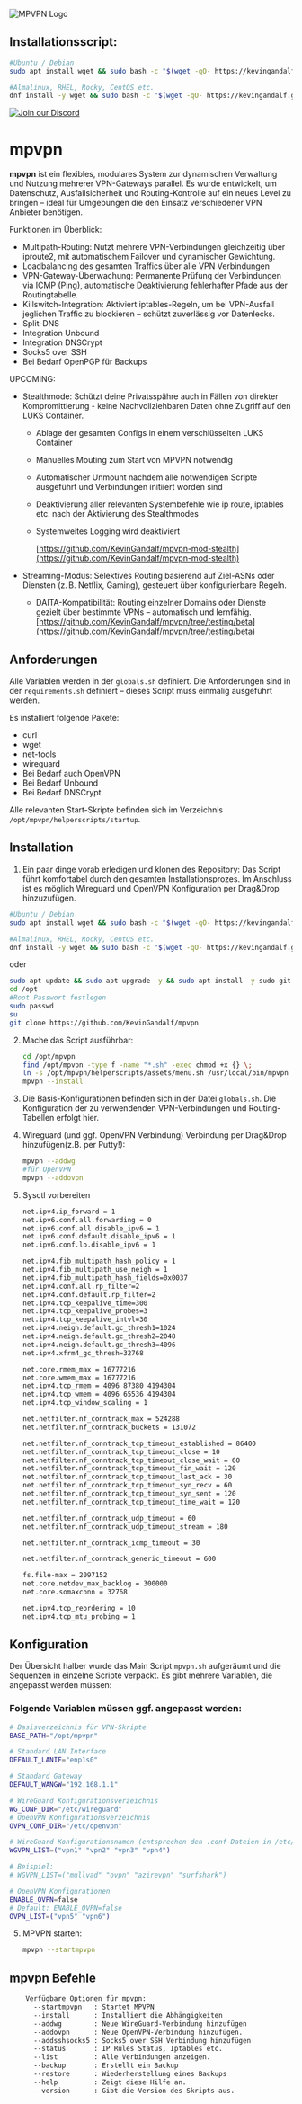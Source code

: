 ![MPVPN Logo](mpvpn_logo_klein.png)

## Installationsscript:
```bash
#Ubuntu / Debian
sudo apt install wget && sudo bash -c "$(wget -qO- https://kevingandalf.github.io/mpvpn/mpvpn-install)"

#Almalinux, RHEL, Rocky, CentOS etc.
dnf install -y wget && sudo bash -c "$(wget -qO- https://kevingandalf.github.io/mpvpn/mpvpn-install)"
```

[![Join our Discord](https://img.shields.io/badge/Discord-Join%20the%20Community-blue?style=for-the-badge)](https://discord.gg/qXRzXvzJQM)


# mpvpn

**mpvpn** ist ein flexibles, modulares System zur dynamischen Verwaltung und Nutzung mehrerer VPN-Gateways parallel. Es wurde entwickelt, um Datenschutz, Ausfallsicherheit und Routing-Kontrolle auf ein neues Level zu bringen – ideal für Umgebungen die den Einsatz verschiedener VPN Anbieter benötigen.

Funktionen im Überblick:
- Multipath-Routing: Nutzt mehrere VPN-Verbindungen gleichzeitig über iproute2, mit automatischem Failover und dynamischer Gewichtung.
- Loadbalancing des gesamten Traffics über alle VPN Verbindungen
- VPN-Gateway-Überwachung: Permanente Prüfung der Verbindungen via ICMP (Ping), automatische Deaktivierung fehlerhafter Pfade aus der Routingtabelle.
- Killswitch-Integration: Aktiviert iptables-Regeln, um bei VPN-Ausfall jeglichen Traffic zu blockieren – schützt zuverlässig vor Datenlecks.
- Split-DNS
- Integration Unbound
- Integration DNSCrypt
- Socks5 over SSH
- Bei Bedarf OpenPGP für Backups

UPCOMING:
- Stealthmode: Schützt deine Privatsspähre auch in Fällen von direkter Kompromittierung - keine Nachvollziehbaren Daten ohne Zugriff auf den LUKS Container.
  - Ablage der gesamten Configs in einem verschlüsselten LUKS Container
  - Manuelles Mouting zum Start von MPVPN notwendig
  - Automatischer Unmount nachdem alle notwendigen Scripte ausgeführt und Verbindungen initiiert worden sind
  - Deaktivierung aller relevanten Systembefehle wie ip route, iptables etc. nach der Aktivierung des Stealthmodes
  - Systemweites Logging wird deaktiviert
    
    [https://github.com/KevinGandalf/mpvpn-mod-stealth](https://github.com/KevinGandalf/mpvpn-mod-stealth)

- Streaming-Modus: Selektives Routing basierend auf Ziel-ASNs oder Diensten (z. B. Netflix, Gaming), gesteuert über konfigurierbare Regeln.
  - DAITA-Kompatibilität: Routing einzelner Domains oder Dienste gezielt über bestimmte VPNs – automatisch und lernfähig.
    [https://github.com/KevinGandalf/mpvpn/tree/testing/beta](https://github.com/KevinGandalf/mpvpn/tree/testing/beta)

## Anforderungen

Alle Variablen werden in der `globals.sh` definiert. Die Anforderungen sind in der `requirements.sh` definiert – dieses Script muss einmalig ausgeführt werden.

Es installiert folgende Pakete:
- curl
- wget
- net-tools
- wireguard
- Bei Bedarf auch OpenVPN
- Bei Bedarf Unbound
- Bei Bedarf DNSCrypt

Alle relevanten Start-Skripte befinden sich im Verzeichnis `/opt/mpvpn/helperscripts/startup`.

## Installation
1. Ein paar dinge vorab erledigen und klonen des Repository:
Das Script führt komfortabel durch den gesamten Installationsprozes. Im Anschluss ist es möglich Wireguard und OpenVPN Konfiguration per Drag&Drop hinzuzufügen.

```bash
#Ubuntu / Debian
sudo apt install wget && sudo bash -c "$(wget -qO- https://kevingandalf.github.io/mpvpn/mpvpn-install)"

#Almalinux, RHEL, Rocky, CentOS etc.
dnf install -y wget && sudo bash -c "$(wget -qO- https://kevingandalf.github.io/mpvpn/mpvpn-install)"
```
oder

```bash
sudo apt update && sudo apt upgrade -y && sudo apt install -y sudo git curl wget
cd /opt
#Root Passwort festlegen
sudo passwd
su
git clone https://github.com/KevinGandalf/mpvpn
```

2. Mache das Script ausführbar:
    ```bash
    cd /opt/mpvpn
    find /opt/mpvpn -type f -name "*.sh" -exec chmod +x {} \;
    ln -s /opt/mpvpn/helperscripts/assets/menu.sh /usr/local/bin/mpvpn
    mpvpn --install
    ```

3. Die Basis-Konfigurationen befinden sich in der Datei `globals.sh`. Die Konfiguration der zu verwendenden VPN-Verbindungen und Routing-Tabellen erfolgt hier.

4. Wireguard (und ggf. OpenVPN Verbindung) Verbindung per Drag&Drop hinzufügen(z.B. per Putty!):
    ```bash
    mpvpn --addwg
    #für OpenVPN
    mpvpn --addovpn
    ```
5. Sysctl vorbereiten
    ```bash
    net.ipv4.ip_forward = 1
    net.ipv6.conf.all.forwarding = 0
    net.ipv6.conf.all.disable_ipv6 = 1
    net.ipv6.conf.default.disable_ipv6 = 1
    net.ipv6.conf.lo.disable_ipv6 = 1
    
    net.ipv4.fib_multipath_hash_policy = 1
    net.ipv4.fib_multipath_use_neigh = 1
    net.ipv4.fib_multipath_hash_fields=0x0037
    net.ipv4.conf.all.rp_filter=2
    net.ipv4.conf.default.rp_filter=2
    net.ipv4.tcp_keepalive_time=300
    net.ipv4.tcp_keepalive_probes=3
    net.ipv4.tcp_keepalive_intvl=30
    net.ipv4.neigh.default.gc_thresh1=1024
    net.ipv4.neigh.default.gc_thresh2=2048
    net.ipv4.neigh.default.gc_thresh3=4096
    net.ipv4.xfrm4_gc_thresh=32768
    
    net.core.rmem_max = 16777216
    net.core.wmem_max = 16777216
    net.ipv4.tcp_rmem = 4096 87380 4194304
    net.ipv4.tcp_wmem = 4096 65536 4194304
    net.ipv4.tcp_window_scaling = 1
    
    net.netfilter.nf_conntrack_max = 524288
    net.netfilter.nf_conntrack_buckets = 131072
    
    net.netfilter.nf_conntrack_tcp_timeout_established = 86400
    net.netfilter.nf_conntrack_tcp_timeout_close = 10
    net.netfilter.nf_conntrack_tcp_timeout_close_wait = 60
    net.netfilter.nf_conntrack_tcp_timeout_fin_wait = 120
    net.netfilter.nf_conntrack_tcp_timeout_last_ack = 30
    net.netfilter.nf_conntrack_tcp_timeout_syn_recv = 60
    net.netfilter.nf_conntrack_tcp_timeout_syn_sent = 120
    net.netfilter.nf_conntrack_tcp_timeout_time_wait = 120
    
    net.netfilter.nf_conntrack_udp_timeout = 60
    net.netfilter.nf_conntrack_udp_timeout_stream = 180
    
    net.netfilter.nf_conntrack_icmp_timeout = 30
    
    net.netfilter.nf_conntrack_generic_timeout = 600
    
    fs.file-max = 2097152
    net.core.netdev_max_backlog = 300000
    net.core.somaxconn = 32768
    
    net.ipv4.tcp_reordering = 10
    net.ipv4.tcp_mtu_probing = 1
    ```
## Konfiguration

Der Übersicht halber wurde das Main Script `mpvpn.sh` aufgeräumt und die Sequenzen in einzelne Scripte verpackt. Es gibt mehrere Variablen, die angepasst werden müssen:

### Folgende Variablen müssen ggf. angepasst werden:

```bash
# Basisverzeichnis für VPN-Skripte
BASE_PATH="/opt/mpvpn"

# Standard LAN Interface
DEFAULT_LANIF="enp1s0"

# Standard Gateway
DEFAULT_WANGW="192.168.1.1"

# WireGuard Konfigurationsverzeichnis
WG_CONF_DIR="/etc/wireguard"
# OpenVPN Konfigurationsverzeichnis
OVPN_CONF_DIR="/etc/openvpn"

# WireGuard Konfigurationsnamen (entsprechen den .conf-Dateien in /etc/wireguard)
WGVPN_LIST=("vpn1" "vpn2" "vpn3" "vpn4")

# Beispiel:
# WGVPN_LIST=("mullvad" "ovpn" "azirevpn" "surfshark")

# OpenVPN Konfigurationen
ENABLE_OVPN=false
# Default: ENABLE_OVPN=false
OVPN_LIST=("vpn5" "vpn6")
```    
5. MPVPN starten:
    ```bash
    mpvpn --startmpvpn
    ```

## mpvpn Befehle
```bash
    Verfügbare Optionen für mpvpn:
      --startmpvpn   : Startet MPVPN
      --install      : Installiert die Abhängigkeiten
      --addwg        : Neue WireGuard-Verbindung hinzufügen
      --addovpn      : Neue OpenVPN-Verbindung hinzufügen.
      --addsshsocks5 : Socks5 over SSH Verbindung hinzufügen
      --status       : IP Rules Status, Iptables etc.
      --list         : Alle Verbindungen anzeigen.
      --backup       : Erstellt ein Backup
      --restore      : Wiederherstellung eines Backups
      --help         : Zeigt diese Hilfe an.
      --version      : Gibt die Version des Skripts aus.
```

